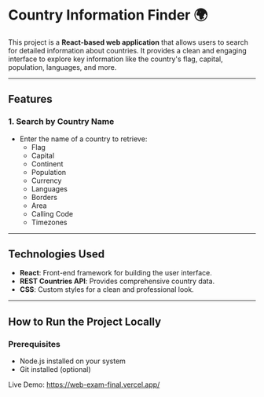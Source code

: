 # Country Information Finder 🌍

This project is a **React-based web application** that allows users to search for detailed information about countries. It provides a clean and engaging interface to explore key information like the country's flag, capital, population, languages, and more.

---

## Features

### 1. **Search by Country Name**
- Enter the name of a country to retrieve:
  - Flag
  - Capital
  - Continent
  - Population
  - Currency
  - Languages
  - Borders
  - Area
  - Calling Code
  - Timezones

---

## Technologies Used

- **React**: Front-end framework for building the user interface.
- **REST Countries API**: Provides comprehensive country data.
- **CSS**: Custom styles for a clean and professional look.

---

## How to Run the Project Locally

### Prerequisites
- Node.js installed on your system
- Git installed (optional)

Live Demo: https://web-exam-final.vercel.app/
